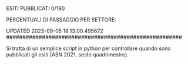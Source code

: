 ESITI PUBBLICATI 0/190 

PERCENTUALI DI PASSAGGIO PER SETTORE:

UPDATED 2023-09-05 18:13:00.495672
###################################################### 

Si tratta di un semplice script in python per controllare quando sono pubblicati gli esiti (ASN 2021, sesto quadrimestre).

